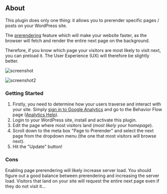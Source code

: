 ## About

This plugin does only one thing: it allows you to prerender specific pages / posts on your WordPress site.

The [prerendering](https://developers.google.com/chrome/whitepapers/prerender) feature which will make your website faster, as the browser will fetch and render the entire next page on the background.

Therefore, if you know which page your visitors are most likely to visit next, you can preload it. The User Experience (UX) will therefore be slightly better.

![screenshot](https://cloud.githubusercontent.com/assets/1778633/9759982/611df35c-571b-11e5-889d-1f48e46f6b52.png)

![screenshot2](https://cloud.githubusercontent.com/assets/1778633/9760084/24dd10d4-571c-11e5-83a4-25e230894620.png)

### Getting Started

1. Firstly, you need to determine how your users traverse and interact with your site. Simply [sign in to Google Analytics](https://www.google.com/analytics/web/#home/) and go to the Behavior Flow page ([Analytics Help](https://support.google.com/analytics/answer/2785577?hl=en)).
2. Login to your WordPress site, install and activate this plugin.
3. Edit the page where most visitors land (*most likely your homepage*).
4. Scroll down to the meta box "Page to Prerender" and select the next page from the dropdown menu (the one that most visitors will browse next).
5. Hit the "Update" button!

### Cons

Enabling page prerendering will likely increase server load. You should figure out a good balance between prerendering and increasing the server load. Visitors that land on your site will request the entire next page even if they do not visit it...